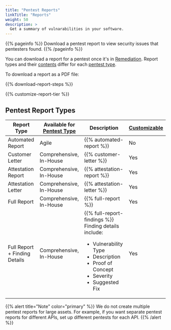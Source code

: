 ```yaml
---
title: "Pentest Reports"
linkTitle: "Reports"
weight: 50
description: >
  Get a summary of vulnarabilities in your software.
---
```


{{% pageinfo %}}
Download a pentest report to view security issues that pentesters found.
{{% /pageinfo %}}

You can download a report for a pentest once it's in [Remediation](/platform-deep-dive/pentests/pentest-process/pentest-states/). Report types and their [contents](/platform-deep-dive/pentests/reports/report-contents/) differ for each [pentest type](/platform-deep-dive/pentests/pentest-types/).

To download a report as a PDF file:

{{% download-report-steps %}}

{{% customize-report-tier %}}

## Pentest Report Types

| Report Type | Available for [Pentest Type](/platform-deep-dive/pentests/pentest-types/) | Description | [Customizable](/platform-deep-dive/pentests/reports/customize-report/) |
|-----|-----|-----|-----|
| Automated Report | Agile | {{% automated-report %}} | No |
| Customer Letter | Comprehensive, In-House | {{% customer-letter %}} | Yes |
| Attestation Report | Comprehensive, In-House | {{% attestation-report %}} | Yes |
| Attestation Letter | Comprehensive, In-House | {{% attestation-letter %}} | Yes |
| Full Report | Comprehensive, In-House | {{% full-report %}} | Yes |
| Full Report + Finding Details | Comprehensive, In-House | {{% full-report-findings %}} Finding details include:<ul><li>Vulnerability Type</li><li>Description</li><li>Proof of Concept</li><li>Severity</li><li>Suggested Fix</li></ul> | Yes |

{{% alert title="Note" color="primary" %}}
We do not create multiple pentest reports for large assets. For example, if you want separate pentest reports for different APIs, set up different pentests for each API.
{{% /alert %}}

